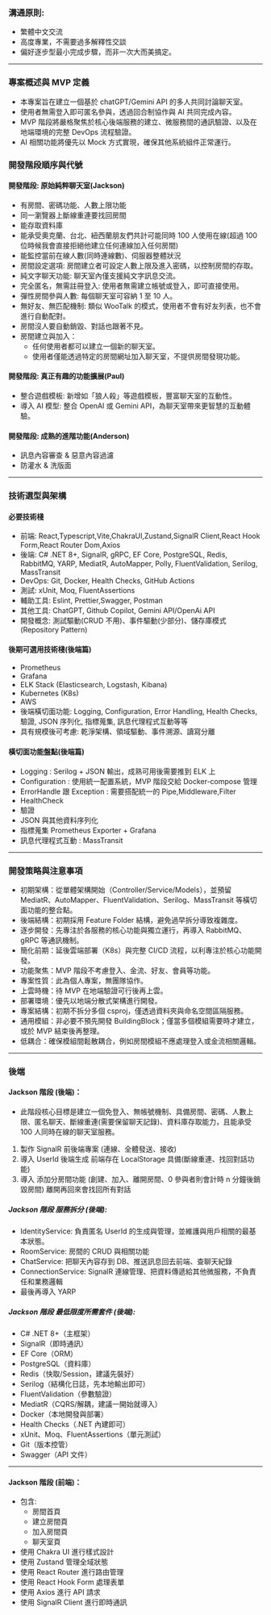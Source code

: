 ﻿### 溝通原則:

- 繁體中文交流
- 高度專業，不需要過多解釋性交談
- 偏好逐步型最小完成步驟，而非一次大而美搞定。

---

### 專案概述與 MVP 定義

- 本專案旨在建立一個基於 chatGPT/Gemini API 的多人共同討論聊天室。
- 使用者無需登入即可匿名參與，透過回合制協作與 AI 共同完成內容。
- MVP 階段將嚴格聚焦於核心後端服務的建立、微服務間的通訊驗證、以及在地端環境的完整 DevOps 流程驗證。
- AI 相關功能將優先以 Mock 方式實現，確保其他系統組件正常運行。

### 開發階段順序與代號

#### 開發階段: 原始純粹聊天室(Jackson)

- 有房間、密碼功能、人數上限功能
- 同一瀏覽器上斷線重連要找回房間
- 能存取資料庫
- 能承受奧克蘭、台北、紐西蘭朋友們共計可能同時 100 人使用在線(超過 100 位時候我會直接拒絕他建立任何連線加入任何房間)
- 能監控當前在線人數(同時連線數)、伺服器整體狀況
- 房間設定選項: 房間建立者可設定人數上限及進入密碼，以控制房間的存取。
- 純文字聊天功能: 聊天室內僅支援純文字訊息交流。
- 完全匿名，無需註冊登入: 使用者無需建立帳號或登入，即可直接使用。
- 彈性房間參與人數: 每個聊天室可容納 1 至 10 人。
- 無好友、無匹配機制: 類似 WooTalk 的模式，使用者不會有好友列表，也不會進行自動配對。
- 房間沒人要自動銷毀、對話也跟著不見。
- 房間建立與加入：
  - 任何使用者都可以建立一個新的聊天室。
  - 使用者僅能透過特定的房間網址加入聊天室，不提供房間發現功能。

#### 開發階段: 真正有趣的功能擴展(Paul)

- 整合遊戲模板: 新增如「狼人殺」等遊戲模板，豐富聊天室的互動性。
- 導入 AI 模型: 整合 OpenAI 或 Gemini API，為聊天室帶來更智慧的互動體驗。

#### 開發階段: 成熟的進階功能(Anderson)

- 訊息內容審查 & 惡意內容過濾
- 防灌水 & 洗版面

---
### 技術選型與架構

#### 必要技術棧

- 前端: React,Typescript,Vite,ChakraUI,Zustand,SignalR Client,React Hook Form,React Router Dom,Axios
- 後端: C# .NET 8+, SignalR, gRPC, EF Core, PostgreSQL, Redis, RabbitMQ, YARP, MediatR, AutoMapper, Polly, FluentValidation, Serilog, MassTransit
- DevOps: Git, Docker, Health Checks, GitHub Actions
- 測試: xUnit, Moq, FluentAssertions
- 輔助工具: Eslint, Prettier,Swagger, Postman
- 其他工具: ChatGPT, Github Copilot, Gemini API/OpenAi API
- 開發概念: 測試驅動(CRUD 不用)、事件驅動(少部分)、儲存庫模式(Repository Pattern)

#### 後期可選用技術棧(後端篇)

- Prometheus
- Grafana
- ELK Stack (Elasticsearch, Logstash, Kibana)
- Kubernetes (K8s)
- AWS
- 後端橫切面功能: Logging, Configuration, Error Handling, Health Checks, 驗證, JSON 序列化, 指標蒐集, 訊息代理程式互動等等
- 具有規模後可考慮: 乾淨架構、領域驅動、事件溯源、讀寫分離

#### 橫切面功能盤點(後端篇)

- Logging : Serilog + JSON 輸出，成熟可用後需要推到 ELK 上
- Configuration : 使用統一配置系統，MVP 階段交給 Docker-compose 管理
- ErrorHandle 跟 Exception : 需要搭配統一的 Pipe,Middleware,Filter
- HealthCheck
- 驗證
- JSON 與其他資料序列化
- 指標蒐集 Prometheus Exporter + Grafana
- 訊息代理程式互動 : MassTransit

---

### 開發策略與注意事項

- 初期架構：從單體架構開始（Controller/Service/Models），並預留 MediatR、AutoMapper、FluentValidation、Serilog、MassTransit 等橫切面功能的整合點。
- 後端結構：初期採用 Feature Folder 結構，避免過早拆分導致複雜度。
- 逐步開發：先專注於各服務的核心功能與獨立運行，再導入 RabbitMQ、gRPC 等通訊機制。
- 簡化前期：延後雲端部署（K8s）與完整 CI/CD 流程，以利專注於核心功能開發。
- 功能聚焦：MVP 階段不考慮登入、金流、好友、會員等功能。
- 專案性質：此為個人專案，無團隊協作。
- 上雲時機：待 MVP 在地端驗證可行後再上雲。
- 部署環境：優先以地端分散式架構進行開發。
- 專案結構：初期不拆分多個 csproj，僅透過資料夾與命名空間區隔服務。
- 通用模組：非必要不預先開發 BuildingBlock；僅當多個模組需要時才建立，或於 MVP 結束後再整理。
- 低耦合：確保模組間鬆散耦合，例如房間模組不應處理登入或金流相關邏輯。
---

### 後端

#### Jackson 階段 (後端)：

- 此階段核心目標是建立一個免登入、無帳號機制、具備房間、密碼、人數上限、匿名聊天、斷線重連(需要保留聊天記錄)、資料庫存取能力，且能承受 100 人同時在線的聊天室服務。

1. 製作 SignalR 前後端專案 (連線、全體發送、接收)
2. 導入 UserId 後端生成 前端存在 LocalStorage 具備(斷線重連、找回對話功能)
3. 導入 添加分房間功能 (創建、加入、離開房間、0 參與者則會計時 n 分鐘後銷毀房間) 離開再回來會找回所有對話

##### Jackson 階段 服務拆分 (後端):

- IdentityService: 負責匿名 UserId 的生成與管理，並維護與用戶相關的最基本狀態。
- RoomService: 房間的 CRUD 與相關功能
- ChatService: 把聊天內容存到 DB、推送訊息回去前端、查聊天紀錄
- ConnectionService: SignalR 連線管理、把資料傳遞給其他微服務，不負責任和業務邏輯
- 最後再導入 YARP
##### Jackson 階段 最低限度所需套件 (後端):
- C# .NET 8+（主框架）
- SignalR（即時通訊）
- EF Core（ORM）
- PostgreSQL（資料庫）
- Redis（快取/Session，建議先裝好）
- Serilog（結構化日誌，先本地輸出即可）
- FluentValidation（參數驗證）
- MediatR（CQRS/解耦，建議一開始就導入）
- Docker（本地開發與部署）
- Health Checks（.NET 內建即可）
- xUnit、Moq、FluentAssertions（單元測試）
- Git（版本控管）
- Swagger（API 文件）

---

#### Jackson 階段 (前端)：
- 包含:
  - 房間首頁
  - 建立房間頁
  - 加入房間頁
  - 聊天室頁
- 使用 Chakra UI 進行樣式設計
- 使用 Zustand 管理全域狀態
- 使用 React Router 進行路由管理
- 使用 React Hook Form 處理表單
- 使用 Axios 進行 API 請求
- 使用 SignalR Client 進行即時通訊